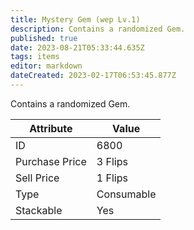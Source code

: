 ```yaml
---
title: Mystery Gem (wep Lv.1)
description: Contains a randomized Gem.
published: true
date: 2023-08-21T05:33:44.635Z
tags: items
editor: markdown
dateCreated: 2023-02-17T06:53:45.877Z
---
```


Contains a randomized Gem.

|Attribute|Value|
|-|-|
|ID|6800|
|Purchase Price|3 Flips|
|Sell Price|1 Flips|
|Type|Consumable|
|Stackable|Yes|

